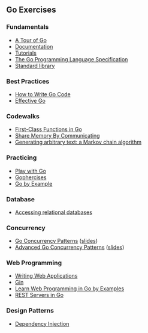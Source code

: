 ## Go Exercises

### Fundamentals
- [A Tour of Go](/https://go.dev/tour/list)
- [Documentation](https://go.dev/doc/)
- [Tutorials](https://go.dev/doc/tutorial/)
- [The Go Programming Language Specification](https://go.dev/ref/spec)
- [Standard library](https://pkg.go.dev/std)

### Best Practices
- [How to Write Go Code](https://go.dev/doc/code)
- [Effective Go](https://go.dev/doc/effective_go)

### Codewalks
- [First-Class Functions in Go](https://go.dev/doc/codewalk/functions/)
- [Share Memory By Communicating](https://go.dev/doc/codewalk/sharemem/)
- [Generating arbitrary text: a Markov chain algorithm](https://go.dev/doc/codewalk/markov/)

### Practicing
- [Play with Go](https://play-with-go.dev/)
- [Gophercises](https://gophercises.com/)
- [Go by Example](https://gobyexample.com/)

### Database 
- [Accessing relational databases](https://go.dev/doc/database/)

### Concurrency
- [Go Concurrency Patterns](https://www.youtube.com/watch?v=f6kdp27TYZs) ([slides](https://go.dev/talks/2012/concurrency.slide))
- [Advanced Go Concurrency Patterns](https://www.youtube.com/watch?v=QDDwwePbDtw) ([slides](https://go.dev/talks/2013/advconc.slide))

### Web Programming
- [Writing Web Applications](https://go.dev/doc/articles/wiki/)
- [Gin](https://gin-gonic.com/docs/)
- [Learn Web Programming in Go by Examples](https://gowebexamples.com/)
- [REST Servers in Go](https://eli.thegreenplace.net/2021/rest-servers-in-go-part-1-standard-library/)

### Design Patterns
- [Dependency Injection](https://go.dev/blog/wire)